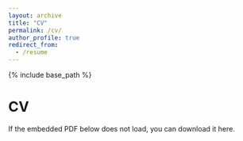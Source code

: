 ```yaml
---
layout: archive
title: "CV"
permalink: /cv/
author_profile: true
redirect_from:
  - /resume
---
```


{% include base_path %}

CV
======
If the embedded PDF below does not load, you can download it here.

